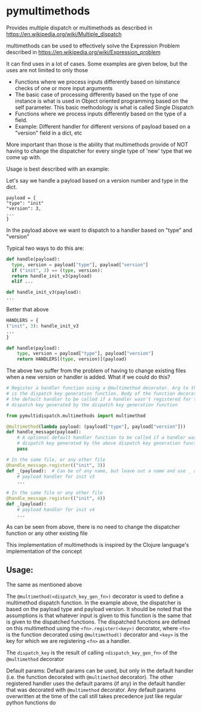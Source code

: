 # pymultimethods

Provides multiple dispatch or multimethods as described in
https://en.wikipedia.org/wiki/Multiple_dispatch

multimethods can be used to effectively solve the Expression Problem
described in https://en.wikipedia.org/wiki/Expression_problem

It can find uses in a lot of cases. Some examples are given below, but the uses are not limited
to only those

* Functions where we process inputs differently based on isinstance checks of one or more input arguments
* The basic case of processing differently based on the type of one instance is what is used in
  Object oriented programming based on the self parameter. This basic methodology is what is called
  Single Dispatch
* Functions where we process inputs differently based on the type of a field.
* Example: Different handler for different versions of payload based on a "version" field in a dict, etc

More important than those is the ability that multimethods provide of NOT having to change the dispatcher
for every single type of 'new' type that we come up with.

Usage is best described with an example:

Let's say we handle a payload based on a version number and type in the dict.

```
payload = {
"type": "init"
"version": 3,
...
}
```

In the payload above we want to dispatch to a handler based on "type" and "version"

Typical two ways to do this are:

 ```python
 def handle(payload):
   type, version = payload["type"], payload["version"]
   if ("init", 3) == (type, version):
   return handle_init_v3(payload)
   elif ...

def handle_init_v3(payload):
...
 ```

Better that above
```python
HANDLERS = {
("init", 3): handle_init_v3
...
}

def handle(payload):
    type, version = payload["type"], payload["version"]
    return HANDLERS[(type, version)](payload)
```

The above two suffer from the problem of having to change existing files when a new version or handler 
is added. What if we could do this?

```python
# Register a handler function using a @multimethod decorator. Arg to the decorator
# is the dispatch key generation function. Body of the function decorated is
# the default handler to be called if a handler wasn't registered for the
# dispatch key generated by the dispatch key generation function

from pymultidispatch.multimethods import multimethod

@multimethod(lambda payload: (payload["type"], payload["version"]))
def handle_message(payload):
    # A optional default handler function to be called if a handler wasn't registered for the
    # dispatch key generated by the above dispatch key generation function
    pass

# In the same file, or any other file
@handle_message.register(("init", 3))
def _(payload):  # Can be of any name, but leave out a name and use _ as convention
    # payload handler for init v3
    ...

# In the same file or any other file
@handle_message.register(("init", 4))
def _(payload):
    # payload handler for init v4
    ...
```

As can be seen from above, there is no need to change the dispatcher function or any other existing file

This implementation of multimethods is inspired by the Clojure language's implementation of the concept

Usage:
------
The same as mentioned above

The `@multimethod(<dispatch_key_gen_fn>)` decorator is used to define a multimethod dispatch function.
In the example above, the dispatcher is based on the payload type and payload version.
It should be noted that the assumptions is that whatever input is given
to this function is the same that is given to the dispatched functions.
The dispatched functions are defined on this multimethod using the `<fn>.register(<key>)` decorator, where `<fn>` is
the function decorated using `@multimethod()` decorator and `<key>` is the key for which we are registering `<fn>` as a
handler.

The `dispatch_key` is the result of calling `<dispatch_key_gen_fn>` of the `@multimethod` decorator

Default params: Default params can be used, but only in the default handler (i.e. the function decorated with
`@multimethod` decorator). The other registered handler uses the default params (if any) in the default handler that
was decorated with `@multimethod` decorator. Any default params overwritten at the time of the call still takes
precedence just like regular python functions do
